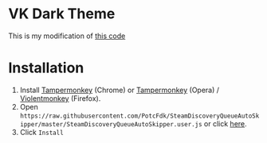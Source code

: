 # VK Dark Theme

This is my modification of [this code](https://userstyles.org/styles/127431/newvk-dark-theme)

# Installation
1. Install [Tampermonkey](https://chrome.google.com/webstore/detail/tampermonkey/dhdgffkkebhmkfjojejmpbldmpobfkfo) (Chrome) or [Tampermonkey](https://addons.opera.com/en/extensions/details/tampermonkey-beta/) (Opera) / [Violentmonkey](https://addons.mozilla.org/en-US/firefox/addon/violentmonkey/) (Firefox).
2. Open `https://raw.githubusercontent.com/PotcFdk/SteamDiscoveryQueueAutoSkipper/master/SteamDiscoveryQueueAutoSkipper.user.js` or click [here](https://raw.githubusercontent.com/PotcFdk/SteamDiscoveryQueueAutoSkipper/master/SteamDiscoveryQueueAutoSkipper.user.js).
3. Click `Install`
